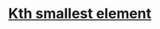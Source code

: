 <h1> <a href="https://practice.geeksforgeeks.org/problems/kth-smallest-element5635/1?page=1&category[]=Arrays&sortBy=submissions" target="_blank">Kth smallest element</a> </h1>
